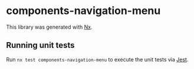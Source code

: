 # components-navigation-menu

This library was generated with [Nx](https://nx.dev).

## Running unit tests

Run `nx test components-navigation-menu` to execute the unit tests via [Jest](https://jestjs.io).
